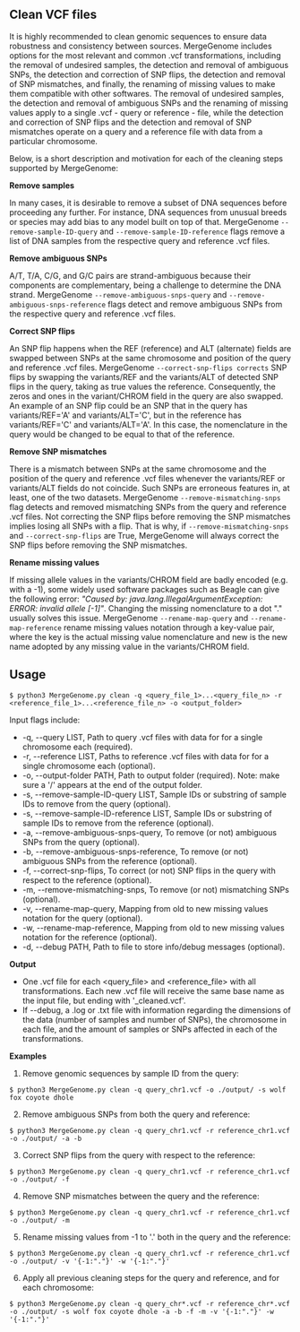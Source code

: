 ## Clean VCF files

It is highly recommended to clean genomic sequences to ensure data robustness and consistency between sources. MergeGenome includes options for the most relevant and common .vcf transformations, including the removal of undesired samples, the detection and removal of ambiguous SNPs, the detection and correction of SNP flips, the detection and removal of SNP mismatches, and finally, the renaming of missing values to make them compatible with other softwares. The removal of undesired samples, the detection and removal of ambiguous SNPs and the renaming of missing values apply to a single .vcf - query or reference - file, while the detection and correction of SNP flips and the detection and removal of SNP mismatches operate on a query and a reference file with data from a particular chromosome.

Below, is a short description and motivation for each of the cleaning steps supported by MergeGenome:

**Remove samples**

In many cases, it is desirable to remove a subset of DNA sequences before proceeding any further. For instance, DNA sequences from unusual breeds or species may add bias to any model built on top of that. MergeGenome `--remove-sample-ID-query` and `--remove-sample-ID-reference` flags remove a list of DNA samples from the respective query and reference .vcf files.

**Remove ambiguous SNPs**

A/T, T/A, C/G, and G/C pairs are strand-ambiguous because their components are complementary, being a challenge to determine the DNA strand. MergeGenome `--remove-ambiguous-snps-query` and `--remove-ambiguous-snps-reference` flags detect and remove ambiguous SNPs from the respective query and reference .vcf files.

**Correct SNP flips** 

An SNP flip happens when the REF (reference) and ALT (alternate) fields are swapped between SNPs at the same chromosome and position of the query and reference .vcf files. MergeGenome `--correct-snp-flips corrects` SNP flips by swapping the variants/REF and the variants/ALT of detected  SNP flips in the query, taking as true values the reference. Consequently, the zeros and ones in the variant/CHROM field in the query are also swapped. An example of an SNP flip could be an SNP that in the query has variants/REF='A' and variants/ALT='C', but in the reference has variants/REF='C' and variants/ALT='A'. In this case, the nomenclature in the query would be changed to be equal to that of the reference.

**Remove SNP mismatches**

There is a mismatch between SNPs at the same chromosome and the position of the query and reference .vcf files whenever the variants/REF or variants/ALT fields do not coincide. Such SNPs are erroneous features in, at least, one of the two datasets. MergeGenome `--remove-mismatching-snps` flag detects and removed mismatching SNPs from the query and reference .vcf files. Not correcting the SNP flips before removing the SNP mismatches implies losing all SNPs with a flip. That is why, if `--remove-mismatching-snps` and `--correct-snp-flips` are True, MergeGenome will always correct the SNP flips before removing the SNP mismatches.

**Rename missing values**

If missing allele values in the variants/CHROM field are badly encoded (e.g. with a -1), some widely used software packages such as Beagle can give the following error: *"Caused by: java.lang.IllegalArgumentException: ERROR: invalid allele [-1]"*. Changing the missing nomenclature to a dot "." usually solves this issue. MergeGenome `--rename-map-query` and `--rename-map-reference` rename missing values notation through a key-value pair, where the key is the actual missing value nomenclature and new is the new name adopted by any missing value in the variants/CHROM field.

## Usage

```
$ python3 MergeGenome.py clean -q <query_file_1>...<query_file_n> -r <reference_file_1>...<reference_file_n> -o <output_folder>
```

Input flags include:

* -q, --query LIST, Path to query .vcf files with data for for a single chromosome each (required).
* -r, --reference LIST, Paths to reference .vcf files with data for for a single chromosome each (optional).
* -o, --output-folder PATH, Path to output folder (required). Note: make sure a '/' appears at the end of the output folder.
* -s, --remove-sample-ID-query LIST, Sample IDs or substring of sample IDs to remove from the query (optional).
* -s, --remove-sample-ID-reference LIST, Sample IDs or substring of sample IDs to remove from the reference (optional).
* -a, --remove-ambiguous-snps-query, To remove (or not) ambiguous SNPs from the query (optional).
* -b, --remove-ambiguous-snps-reference, To remove (or not) ambiguous SNPs from the reference (optional).
* -f, --correct-snp-flips, To correct (or not) SNP flips in the query with respect to the reference (optional).
* -m, --remove-mismatching-snps, To remove (or not) mismatching SNPs (optional).
* -v, --rename-map-query, Mapping from old to new missing values notation for the query (optional).
* -w, --rename-map-reference, Mapping from old to new missing values notation for the reference (optional).
* -d, --debug PATH, Path to file to store info/debug messages (optional).

**Output**

* One .vcf file for each <query_file> and <reference_file> with all transformations. Each new .vcf file will receive the same base name as the input file, but ending with '_cleaned.vcf'.
* If --debug, a .log or .txt file with information regarding the dimensions of the data (number of samples and number of SNPs), the chromosome in each file, and the amount of samples or SNPs affected in each of the transformations.

**Examples**

1. Remove genomic sequences by sample ID from the query:

```
$ python3 MergeGenome.py clean -q query_chr1.vcf -o ./output/ -s wolf fox coyote dhole
```

2. Remove ambiguous SNPs from both the query and reference:

```
$ python3 MergeGenome.py clean -q query_chr1.vcf -r reference_chr1.vcf -o ./output/ -a -b
```

3. Correct SNP flips from the query with respect to the reference:

```
$ python3 MergeGenome.py clean -q query_chr1.vcf -r reference_chr1.vcf -o ./output/ -f
```

4. Remove SNP mismatches between the query and the reference:

```
$ python3 MergeGenome.py clean -q query_chr1.vcf -r reference_chr1.vcf -o ./output/ -m
```

5. Rename missing values from -1 to '.' both in the query and the reference:

```
$ python3 MergeGenome.py clean -q query_chr1.vcf -r reference_chr1.vcf -o ./output/ -v '{-1:"."}' -w '{-1:"."}'
```

6. Apply all previous cleaning steps for the query and reference, and for each chromosome:

```
$ python3 MergeGenome.py clean -q query_chr*.vcf -r reference_chr*.vcf -o ./output/ -s wolf fox coyote dhole -a -b -f -m -v '{-1:"."}' -w '{-1:"."}'
```



